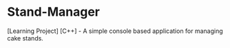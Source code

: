 # Stand-Manager
[Learning Project] [C++] - A simple console based application for managing cake stands.
